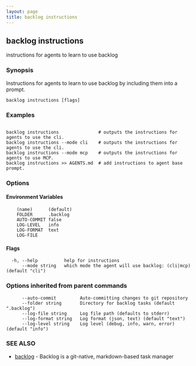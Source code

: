 ```yaml
---
layout: page
title: backlog instructions
---
```


## backlog instructions

instructions for agents to learn to use backlog

### Synopsis

Instructions for agents to learn to use backlog by including them into a prompt.

```
backlog instructions [flags]
```

### Examples

```

backlog instructions               # outputs the instructions for agents to use the cli.
backlog instructions --mode cli    # outputs the instructions for agents to use the cli.
backlog instructions --mode mcp    # outputs the instructions for agents to use MCP.
backlog instructions >> AGENTS.md  # add instructions to agent base prompt.

```


### Options

#### Environment Variables

```
	(name)		(default)
	FOLDER		.backlog
	AUTO-COMMIT	false
	LOG-LEVEL	info
	LOG-FORMAT	text
	LOG-FILE	
```

#### Flags


```
  -h, --help          help for instructions
      --mode string   which mode the agent will use backlog: (cli|mcp) (default "cli")
```

### Options inherited from parent commands

```
      --auto-commit         Auto-committing changes to git repository
      --folder string       Directory for backlog tasks (default ".backlog")
      --log-file string     Log file path (defaults to stderr)
      --log-format string   Log format (json, text) (default "text")
      --log-level string    Log level (debug, info, warn, error) (default "info")
```

### SEE ALSO

* [backlog](backlog.md)	 - Backlog is a git-native, markdown-based task manager

